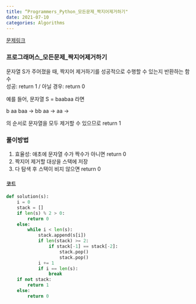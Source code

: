 ```yaml
---
title: “Programmers_Python_모든문제_짝지어제거하기"
date: 2021-07-10
categories: Algorithms
---
```


[문제링크](https://programmers.co.kr/learn/courses/30/lessons/12973)


### 프로그래머스_모든문제_짝지어제거하기

문자열 S가 주어졌을 때, 짝지어 제거하기를 성공적으로 수행할 수 있는지 반환하는 함수<br>
성공: return 1 / 아닐 경우: return 0<br>

예를 들어, 문자열 S = baabaa 라면

b aa baa → bb aa → aa →

의 순서로 문자열을 모두 제거할 수 있으므로 return 1


### 풀이방법
1. 효율성: 애초에 문자열 수가 짝수가 아니면 return 0
2. 짝지어 제거할 대상을 스택에 저장
3. 다 탐색 후 스택이 비지 않으면 return 0

#### 코드

```python
def solution(s):
    i = 0
    stack = []
    if len(s) % 2 > 0:
        return 0
    else:
        while i < len(s):
            stack.append(s[i])
            if len(stack) >= 2:
                if stack[-1] == stack[-2]:
                    stack.pop()
                    stack.pop()
            i += 1
            if i == len(s):
                break
    if not stack:
        return 1
    else:
        return 0
```

